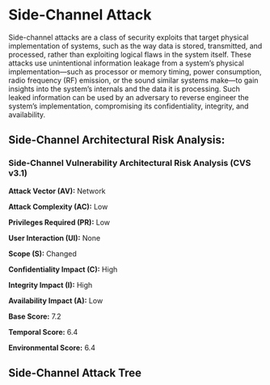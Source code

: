 # Side-Channel Attack 

Side-channel attacks are a class of security exploits that target physical implementation of systems, such as the way data is stored, transmitted, and processed, rather than exploiting logical flaws in the system itself. These attacks use unintentional information leakage from a system’s physical implementation—such as processor or memory timing, power consumption, radio frequency (RF) emission, or the sound similar systems make—to gain insights into the system’s internals and the data it is processing. Such leaked information can be used by an adversary to reverse engineer the system’s implementation, compromising its confidentiality, integrity, and availability.

## Side-Channel Architectural Risk Analysis: 

### Side-Channel Vulnerability Architectural Risk Analysis (CVS v3.1)

**Attack Vector (AV):** Network

**Attack Complexity (AC):** Low

**Privileges Required (PR):** Low

**User Interaction (UI):** None

**Scope (S):** Changed

**Confidentiality Impact (C):** High

**Integrity Impact (I):** High

**Availability Impact (A):** Low

**Base Score:** 7.2

**Temporal Score:** 6.4

**Environmental Score:** 6.4

## Side-Channel Attack Tree